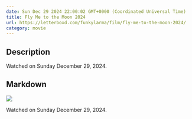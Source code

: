 ```yaml
---
date: Sun Dec 29 2024 22:00:02 GMT+0000 (Coordinated Universal Time)
title: Fly Me to the Moon 2024
url: https://letterboxd.com/funkylarma/film/fly-me-to-the-moon-2024/
category: movie
---
```

## Description
 Watched on Sunday December 29, 2024. 

## Markdown
![](https://a.ltrbxd.com/resized/film-poster/8/6/1/0/3/9/861039-fly-me-to-the-moon-0-600-0-900-crop.jpg?v=9ee3295246)

Watched on Sunday December 29, 2024.
